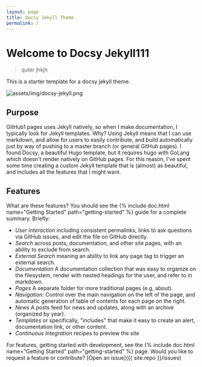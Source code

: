 ```yaml
---
layout: page
title: Docsy Jekyll Theme
permalink: /
---
```


# Welcome to Docsy Jekyll111

> quter jhkjh

This is a starter template for a docsy jekyll theme.

![assets/img/docsy-jekyll.png](assets/img/docsy-jekyll.png)

## Purpose

GitHub1 pages uses Jekyll natively, so when I make documentation, I typically
look for Jekyll templates. Why? Using Jekyll means that I can use markdown,
and allow for users to easily contribute, and build automatically just by
way of pushing to a master branch (or general GitHub pages).
I found Docsy, a beautiful Hugo template, but it requires hugo with GoLang
which doesn't render natively on GitHub pages. For this reason, I've spent
some time creating a custom Jekyll template that is (almost) as beautiful,
and includes all the features that I might want.

## Features

What are these features? You should see the {% include doc.html name="Getting Started" path="getting-started" %}
guide for a complete summary. Briefly:

- _User interaction_ including consistent permalinks, links to ask questions via GitHub issues, and edit the file on GitHub directly.
- _Search_ across posts, documentation, and other site pages, with an ability to exclude from search.
- _External Search_ meaning an ability to link any page tag to trigger an external search.
- _Documentation_ A documentation collection that was easy to organize on the filesystem, render with nested headings for the user, and refer to in markdown.
- _Pages_ A separate folder for more traditional pages (e.g, about).
- _Navigation_: Control over the main navigation on the left of the page, and automatic generation of table of contents for each page on the right.
- _News_ A posts feed for news and updates, along with an archive (organized by year).
- _Templates_ or specifically, "includes" that make it easy to create an alert, documentation link, or other content.
- _Continuous Integration_ recipes to preview the site

For features, getting started with development, see the {% include doc.html name="Getting Started" path="getting-started" %} page. Would you like to request a feature or contribute?
[Open an issue]({{ site.repo }}/issues)
